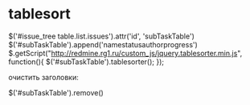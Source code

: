 tablesort
=========

$('#issue_tree table.list.issues').attr('id', 'subTaskTable')
$('#subTaskTable').append('<thead><th>name</th><th>status</th><th>author</th><th>progress</th></thead>')
$.getScript("http://redmine.rg1.ru/custom_js/jquery.tablesorter.min.js", function(){
  $('#subTaskTable').tablesorter();
});

очистить заголовки:

$('#subTaskTable').remove()
